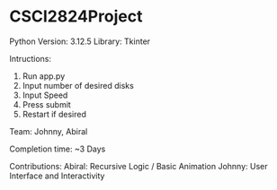 # CSCI2824Project

Python Version: 3.12.5
Library: Tkinter

Intructions: 
1. Run app.py
2. Input number of desired disks
3. Input Speed
4. Press submit
5. Restart if desired

Team: Johnny, Abiral

Completion time: ~3 Days

Contributions:
    Abiral: Recursive Logic / Basic Animation
    Johnny: User Interface and Interactivity
